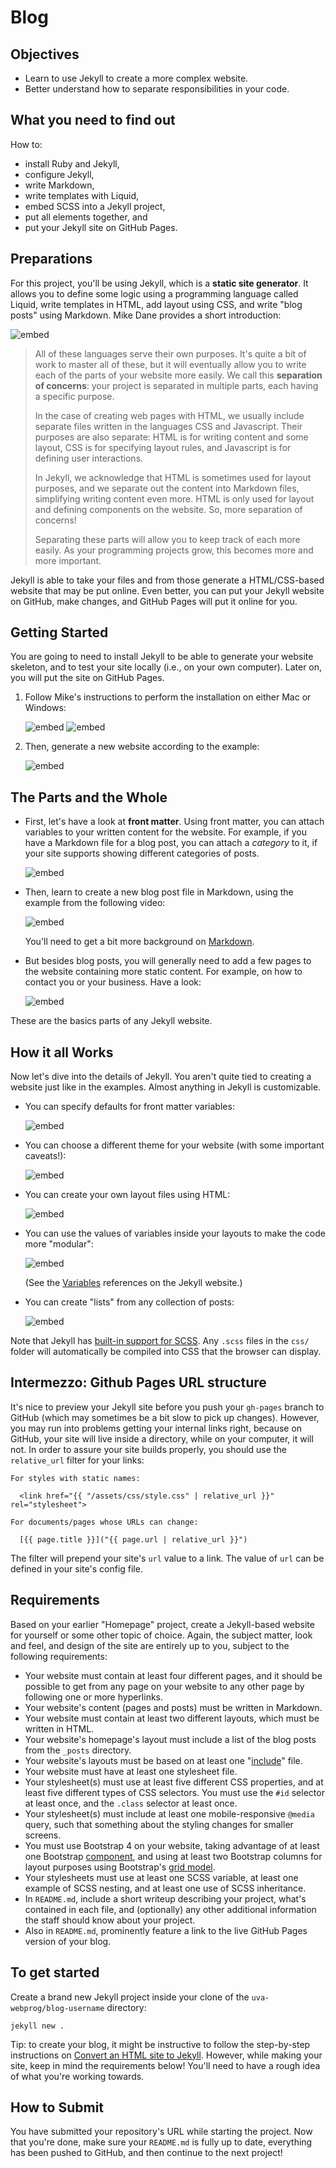 # Blog

## Objectives

* Learn to use Jekyll to create a more complex website.
* Better understand how to separate responsibilities in your code.

## What you need to find out

How to:

* install Ruby and Jekyll,
* configure Jekyll,
* write Markdown,
* write templates with Liquid,
* embed SCSS into a Jekyll project,
* put all elements together, and
* put your Jekyll site on GitHub Pages.

## Preparations

For this project, you'll be using Jekyll, which is a **static site generator**. It allows you to define some logic using a programming language called Liquid, write templates in HTML, add layout using CSS, and write "blog posts" using Markdown. Mike Dane provides a short introduction:

![embed](https://www.youtube.com/embed/T1itpPvFWHI)

> All of these languages serve their own purposes. It's quite a bit of work to master all of these, but it will eventually allow you to write each of the parts of your website more easily. We call this **separation of concerns**: your project is separated in multiple parts, each having a specific purpose.
> 
> In the case of creating web pages with HTML, we usually include separate files written in the languages CSS and Javascript. Their purposes are also separate: HTML is for writing content and some layout, CSS is for specifying layout rules, and Javascript is for defining user interactions.
>
> In Jekyll, we acknowledge that HTML is sometimes used for layout purposes, and we separate out the content into Markdown files, simplifying writing content even more. HTML is only used for layout and defining components on the website. So, more separation of concerns!
> 
> Separating these parts will allow you to keep track of each more easily. As your programming projects grow, this becomes more and more important.

Jekyll is able to take your files and from those generate a HTML/CSS-based website that may be put online. Even better, you can put your Jekyll website on GitHub, make changes, and GitHub Pages will put it online for you.

## Getting Started

You are going to need to install Jekyll to be able to generate your website skeleton, and to test your site locally (i.e., on your own computer). Later on, you will put the site on GitHub Pages.

1. Follow Mike's instructions to perform the installation on either Mac or Windows:

    ![embed](https://www.youtube.com/embed/WhrU9m82Wm8)
    ![embed](https://www.youtube.com/embed/LfP7Y9Ja6Qc)

2. Then, generate a new website according to the example:

    ![embed](https://www.youtube.com/embed/pxua_1vyFck)

## The Parts and the Whole

- First, let's have a look at **front matter**. Using front matter, you can attach variables to your written content for the website. For example, if you have a Markdown file for a blog post, you can attach a *category* to it, if your site supports showing different categories of posts.

    ![embed](https://www.youtube.com/embed/ZtEbGztktvc)

- Then, learn to create a new blog post file in Markdown, using the example from the following video:

    ![embed](https://www.youtube.com/embed/gsYqPL9EFwQ)

    You'll need to get a bit more background on [Markdown](https://daringfireball.net/projects/markdown/basics).

- But besides blog posts, you will generally need to add a few pages to the website containing more static content. For example, on how to contact you or your business. Have a look:

    ![embed](https://www.youtube.com/embed/1na-IWfv08M)

These are the basics parts of any Jekyll website.

## How it all Works

Now let's dive into the details of Jekyll. You aren't quite tied to creating a website just like in the examples. Almost anything in Jekyll is customizable.

- You can specify defaults for front matter variables:

    ![embed](https://www.youtube.com/embed/CLCaJJ1zUHU)

- You can choose a different theme for your website (with some important caveats!):

    ![embed](https://www.youtube.com/embed/NoRS2D-cyko)

- You can create your own layout files using HTML:

    ![embed](https://www.youtube.com/embed/bDQsGdCWv4I)

- You can use the values of variables inside your layouts to make the code more "modular":

    ![embed](https://www.youtube.com/embed/nLJBF2KiOZw)

    (See the [Variables](https://jekyllrb.com/docs/variables/) references on the Jekyll website.)

- You can create "lists" from any collection of posts:

    ![embed](https://www.youtube.com/embed/6N1X5XffuUA)

Note that Jekyll has [built-in support for SCSS](https://jekyllrb.com/docs/assets/). Any `.scss` files in the `css/` folder will automatically be compiled into CSS that the browser can display.

## Intermezzo: Github Pages URL structure

It's nice to preview your Jekyll site before you push your `gh-pages` branch to GitHub (which may sometimes be a bit slow to pick up changes). However, you may run into problems getting your internal links right, because on GitHub, your site will live inside a directory, while on your computer, it will not. In order to assure your site builds properly, you should use the `relative_url` filter for your links:

    For styles with static names:
    
      <link href="{{ "/assets/css/style.css" | relative_url }}" rel="stylesheet">
    
    For documents/pages whose URLs can change:
    
      [{{ page.title }}]("{{ page.url | relative_url }}")

The filter will prepend your site's `url` value to a link. The value of `url` can be defined in your site's config file.

## Requirements

Based on your earlier "Homepage" project, create a Jekyll-based website for yourself or some other
topic of choice. Again, the subject matter, look and feel, and design of the site are entirely up
to you, subject to the following requirements:

* Your website must contain at least four different pages, and it
  should be possible to get from any page on your website to any other page by
  following one or more hyperlinks.
* Your website's content (pages and posts) must be written in Markdown.
* Your website must contain at least two different layouts, which must be written in HTML.
* Your website's homepage's layout must include a list of the blog posts from the `_posts` directory.
* Your website's layouts must be based on at least one "[include](https://jekyllrb.com/docs/includes/)" file.
* Your website must have at least one stylesheet file.
* Your stylesheet(s) must use at least five different CSS properties, and at
  least five different types of CSS selectors. You must use the `#id` selector
  at least once, and the `.class` selector at least once.
* Your stylesheet(s) must include at least one mobile-responsive `@media` query,
  such that something about the styling changes for smaller screens.
* You must use Bootstrap 4 on your website, taking advantage of at least one
  Bootstrap [component](https://getbootstrap.com/docs/4.3/components/),
  and using at least two Bootstrap columns for layout purposes using
  Bootstrap's [grid model](https://getbootstrap.com/docs/4.3/layout/grid/).
* Your stylesheets must use at least one SCSS variable, at least one example of
  SCSS nesting, and at least one use of SCSS inheritance.
* In `README.md`, include a short writeup describing your project, what's
  contained in each file, and (optionally) any other additional information the
  staff should know about your project.
* Also in `README.md`, prominently feature a link to the live GitHub Pages version of your blog.

## To get started

Create a brand new Jekyll project inside your clone of the `uva-webprog/blog-username` directory:

	jekyll new .

Tip: to create your blog, it might be instructive to follow the step-by-step instructions on [Convert an HTML site to Jekyll](https://jekyllrb.com/tutorials/convert-site-to-jekyll/). However, while making your site, keep in mind the requirements below! You'll need to have a rough idea of what you're working towards.

## How to Submit

You have submitted your repository's URL while starting the project. Now that you're done, make sure your `README.md` is fully up to date, everything has been pushed to GitHub, and then continue to the next project!
